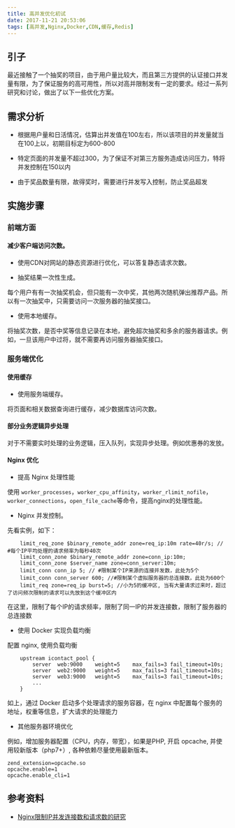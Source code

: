```yaml
---
title: 高并发优化初试
date: 2017-11-21 20:53:06
tags: [高并发,Nginx,Docker,CDN,缓存,Redis]
---
```


## 引子

最近接触了一个抽奖的项目，由于用户量比较大，而且第三方提供的认证接口并发量有限，为了保证服务的高可用性，所以对高并限制发有一定的要求。经过一系列研究和讨论，做出了以下一些优化方案。


## 需求分析

+ 根据用户量和日活情况，估算出并发值在100左右，所以该项目的并发量就当在100上以，初期目标定为600-800

+ 特定页面的并发量不超过300，为了保证不对第三方服务造成访问压力，特将并发控制在150以内

+ 由于奖品数量有限，故得奖时，需要进行并发写入控制，防止奖品超发


## 实施步骤

### 前端方面

#### 减少客户端访问次数。

+ 使用CDN对网站的静态资源进行优化，可以答复静态请求次数。

+ 抽奖结果一次性生成。

每个用户有有一次抽奖机会，但只能有一次中奖，其他两次随机弹出推荐产品。所以有一次抽奖中，只需要访问一次服务器的抽奖接口。

+ 使用本地缓存。

将抽奖次数，是否中奖等信息记录在本地，避免超次抽奖和多余的服务器请求。例如，一旦该用户中过将，就不需要再访问服务器抽奖接口。

### 服务端优化

#### 使用缓存

+ 使用服务端缓存。

将页面和相关数据查询进行缓存，减少数据库访问次数。

#### 部分业务逻辑异步处理

对于不需要实时处理的业务逻辑，压入队列，实现异步处理。例如优惠券的发放。

#### Nginx 优化

+ 提高 Nginx 处理性能

使用 `worker_processes`，`worker_cpu_affinity`，`worker_rlimit_nofile`， `worker_connections`，`open_file_cache`等命令，提高nginx的处理性能。

+ Nginx 并发控制。

先看实例，如下：

```
    limit_req_zone $binary_remote_addr zone=req_ip:10m rate=40r/s; // #每个IP平均处理的请求频率为每秒40次
    limit_conn_zone $binary_remote_addr zone=conn_ip:10m;
    limit_conn_zone $server_name zone=conn_server:10m;
    limit_conn conn_ip 5; // #限制某个IP来源的连接并发数，此处为5个
    limit_conn conn_server 600; //#限制某个虚拟服务器的总连接数，此处为600个
    limit_req zone=req_ip burst=5; //小为5的缓冲区, 当有大量请求过来时，超过了访问频次限制的请求可以先放到这个缓冲区内
```

在这里，限制了每个IP的请求频率，限制了同一IP的并发连接数，限制了服务器的总连接数

+ 使用 Docker 实现负载均衡

配置 nginx, 使用负载均衡

```
    upstream icontact_pool {
        server  web:9000    weight=5    max_fails=3 fail_timeout=10s;
        server  web2:9000   weight=5    max_fails=3 fail_timeout=10s;
        server  web3:9000   weight=5    max_fails=3 fail_timeout=10s;
        ...
    }

```

如上，通过 Docker 启动多个处理请求的服务容器，在 nginx 中配置每个服务的地址，权重等信息，扩大请求的处理能力


+ 其他服务器环境优化

例如，增加服务器配置（CPU，内存，带宽），如果是PHP, 开启 opcache, 并使用较新版本（php7+）, 各种依赖尽量使用最新版本。

```
zend_extension=opcache.so
opcache.enable=1
opcache.enable_cli=1

```

## 参考资料

+ [Nginx限制IP并发连接数和请求数的研究](http://www.jiagoumi.com/work/718.html)
